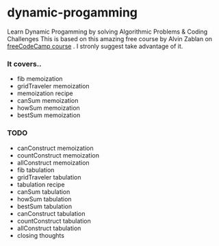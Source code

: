 # dynamic-progamming
Learn Dynamic Progamming by solving Algorithmic Problems &amp; Coding Challenges
This is based on this amazing free course by Alvin Zablan on [freeCodeCamp course](https://www.youtube.com/watch?v=oBt53YbR9Kk) . I stronly suggest take advantage of it.

### It covers..

- fib memoization
- gridTraveler memoization
- memoization recipe
- canSum memoization
- howSum memoization
- bestSum memoization

### TODO

- canConstruct memoization
- countConstruct memoization
- allConstruct memoization
- fib tabulation
- gridTraveler tabulation
- tabulation recipe
- canSum tabulation
- howSum tabulation
- bestSum tabulation
- canConstruct tabulation
- countConstruct tabulation
- allConstruct tabulation
- closing thoughts
